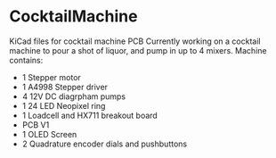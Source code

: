 # CocktailMachine
KiCad files for cocktail machine PCB
Currently working on a cocktail machine to pour a shot of liquor, and pump in up to 4 mixers.
Machine contains:
  - 1 Stepper motor
  - 1 A4998 Stepper driver
  - 4 12V DC diagrpham pumps
  - 1 24 LED Neopixel ring
  - 1 Loadcell and HX711 breakout board
  - PCB V1
  - 1 OLED Screen
  - 2 Quadrature encoder dials and pushbuttons
